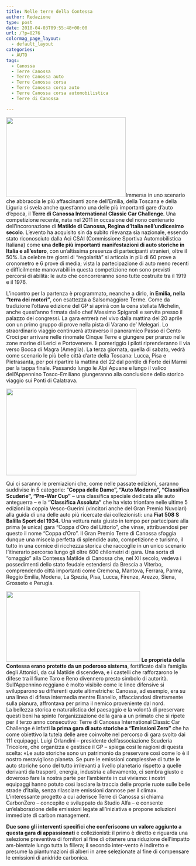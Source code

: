 ```yaml
---
title: Nelle terre della Contessa
author: Redazione
type: post
date: 2018-04-03T09:55:48+00:00
url: /?p=8276
colormag_page_layout:
  - default_layout
categories:
  - AUTO
tags:
  - Canossa
  - Terre Canossa
  - Terre Canossa auto
  - Terre Canossa corsa
  - Terre Canossa corsa auto
  - Terre Canossa corsa automobilistica
  - Terre di Canossa

---
```

<img decoding="async" loading="lazy" class=" wp-image-8278 alignleft" src="https://progressonline.it/wp-content/uploads/2018/04/MAX_2296_mod_alta-300x200.png" alt="" width="327" height="218" />Immersa in uno scenario che abbraccia le più affascinanti zone dell’Emilia, della Toscana e della Liguria si svela anche quest’anno una delle più importanti gare d’auto d’epoca, il **Terre di Canossa International Classic Car Challenge**. Una competizione recente, nata nel 2011 in occasione del nono centenario dell’incoronazione di **Matilde di Canossa, Regina d’Italia nell’undicesimo secolo**. L’evento ha acquisito sin da subito rilevanza sia nazionale, essendo stato riconosciuto dalla Aci CSAI (Commissione Sportiva Automobilistica Italiana) come **una delle più importanti manifestazioni di auto storiche in Italia e all’estero**, con un’altissima presenza di partecipanti stranieri, oltre il 50%. La celebre tre giorni di “regolarità” si articola in più di 60 prove a cronometro e 6 prove di media; vista la partecipazione di auto meno recenti e difficilmente manovrabili in questa competizione non sono previsti percorsi di abilità: le auto che concorreranno sono tutte costruite tra il 1919 e il 1976.

L’incontro per la partenza è programmato, neanche a dirlo, **in Emilia, nella “terra dei motori”**, con esattezza a Salsomaggiore Terme. Come da tradizione l’ottava edizione del GP si aprirà con la cena stellata Michelin, anche quest’anno firmata dallo chef Massimo Spigaroli e servita presso il palazzo dei congressi. La gara entrerà nel vivo dalla mattina del 20 aprile con un primo gruppo di prove nella pista di Varano de’ Melegari. Lo straordinario viaggio continuerà attraverso il panoramico Passo di Cento Croci per arrivare nelle rinomate Cinque Terre e giungere per pranzo nelle zone marine di Lerici e Portovenere. Il pomeriggio i piloti riprenderanno il via verso Bocca di Magra (Ameglia). La terza giornata, quella di sabato, vedrà come scenario le più belle città d’arte della Toscana: Lucca, Pisa e Pietrasanta, per poi ripartire la mattina del 22 dal pontile di Forte dei Marmi per la tappa finale. Passando lungo le Alpi Apuane e lungo il valico dell’Appennino Tosco-Emiliano giungeranno alla conclusione dello storico viaggio sui Ponti di Calatrava.

<img decoding="async" loading="lazy" class=" wp-image-8277" src="https://progressonline.it/wp-content/uploads/2018/04/gran_premio_terre_canossa_2017_7-300x200.jpg" alt="" width="356" height="237" /> 

Qui ci saranno le premiazioni che, come nelle passate edizioni, saranno suddivise in 5 categorie: “**Coppa delle Dame”, “Auto Moderne”, “Classifica Scuderie”, “Pre-War Cup”** &#8211; una classifica speciale dedicata alle auto anteguerra &#8211; e la **“Classifica Assoluta”** che ha visto trionfare nelle ultime 5 edizioni la coppia Vesco-Guerini (vincitori anche del Gran Premio Nuvolari) alla guida di una delle auto più ricercate dai collezionisti: una **Fiat 508 S Balilla Sport del 1934.** Una vettura nata giusto in tempo per partecipare alla prima (e unica) gara “Coppa d’Oro del Littorio”, che vinse, attribuendosi per questo il nome “Coppa d’Oro”. Il Gran Premio Terre di Canossa sfoggia dunque una miscela perfetta di splendide auto, competizione e turismo, il tutto in una cornice di ricchezza storica che raccoglie in un unico scenario l’itinerario percorso lungo gli oltre 600 chilometri di gara. Una sorta di “omaggio” alla Contessa Matilde di Canossa che, nel XII secolo, vedeva i possedimenti dello stato feudale estendersi da Brescia a Viterbo, comprendendo città importanti come Cremona, Mantova, Ferrara, Parma, Reggio Emilia, Modena, La Spezia, Pisa, Lucca, Firenze, Arezzo, Siena, Grosseto e Perugia.  
<!--nextpage-->

  
<img decoding="async" loading="lazy" class=" wp-image-8280 alignleft" src="https://progressonline.it/wp-content/uploads/2018/04/1492693598241.JPG-gran_premio_terre_di_canossa-300x158.jpg" alt="" width="366" height="193" /> **Le proprietà della Contessa erano protette da un poderoso sistema**, fortificato dalla famiglia degli Attonidi, da cui Matilde discendeva, e i castelli che rafforzarono le difese tra il fiume Taro e Reno divennero presto simbolo di autorità. Sull’Appennino reggiano è molto visibile come le linee difensive si svilupparono su differenti quote altimetriche: Canossa, ad esempio, era su una linea di difesa intermedia mentre Bianello, affacciandosi direttamente sulla pianura, affrontava per prima il nemico proveniente dal nord.  
La bellezza storica e naturalistica del paesaggio e la volontà di preservare questi beni ha spinto l’organizzazione della gara a un primato che si ripete per il terzo anno consecutivo: Terre di Canossa International Classic Car Challenge è infatti **la prima gara di auto storiche a “Emissioni Zero”** che ha come obiettivo la tutela delle aree coinvolte nel percorso di gara svolto dai 111 equipaggi. Luigi Orlandini &#8211; presidente dell’associazione Scuderia Tricolore, che organizza e gestisce il GP – spiega così le ragioni di questa scelta: «Le auto storiche sono un patrimonio da preservare così come lo è il nostro meraviglioso pianeta. Se pure le emissioni complessive di tutte le auto storiche sono del tutto irrilevanti a livello planetario rispetto a quelle derivanti da trasporti, energia, industria e allevamento, ci sembra giusto e doveroso fare la nostra parte per l’ambiente in cui viviamo: i nostri equipaggi hanno potuto così lasciare la traccia delle proprie ruote sulle belle strade d’Italia, senza rilasciare emissioni dannose per il clima». L’interessante progetto a cui aderisce Terre di Canossa si chiama CarbonZero &#8211; concepito e sviluppato da Studio Alfa &#8211; e consente un’elaborazione delle emissioni legate all’iniziativa e propone soluzioni immediate di carbon management.

**Due sono gli interventi specifici che conferiscono un valore aggiunto a questa gara di appassionati** e collezionisti: il primo è diretto e riguarda una selezione preventiva di fornitori al fine di ottenere una riduzione dell’impatto am-bientale lungo tutta la filiera; il secondo inter-vento è indiretto e presume la piantumazioni di alberi in aree selezionate al fine di compensare le emissioni di anidride carbonica.